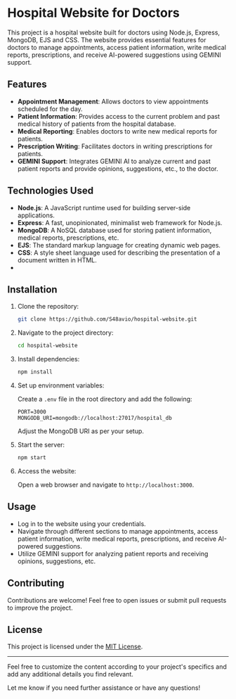 

# Hospital Website for Doctors

This project is a hospital website built for doctors using Node.js, Express, MongoDB, EJS and CSS. The website provides essential features for doctors to manage appointments, access patient information, write medical reports, prescriptions, and receive AI-powered suggestions using GEMINI support.

## Features

- **Appointment Management**: Allows doctors to view appointments scheduled for the day.
- **Patient Information**: Provides access to the current problem and past medical history of patients from the hospital database.
- **Medical Reporting**: Enables doctors to write new medical reports for patients.
- **Prescription Writing**: Facilitates doctors in writing prescriptions for patients.
- **GEMINI Support**: Integrates GEMINI AI to analyze current and past patient reports and provide opinions, suggestions, etc., to the doctor.

## Technologies Used

- **Node.js**: A JavaScript runtime used for building server-side applications.
- **Express**: A fast, unopinionated, minimalist web framework for Node.js.
- **MongoDB**: A NoSQL database used for storing patient information, medical reports, prescriptions, etc.
- **EJS**: The standard markup language for creating dynamic web pages.
- **CSS**: A style sheet language used for describing the presentation of a document written in HTML.
- 

## Installation

1. Clone the repository:

   ```bash
   git clone https://github.com/S48avio/hospital-website.git
   ```

2. Navigate to the project directory:

   ```bash
   cd hospital-website
   ```

3. Install dependencies:

   ```bash
   npm install
   ```

4. Set up environment variables:

   Create a `.env` file in the root directory and add the following:

   ```
   PORT=3000
   MONGODB_URI=mongodb://localhost:27017/hospital_db
   ```

   Adjust the MongoDB URI as per your setup.

5. Start the server:

   ```bash
   npm start
   ```

6. Access the website:

   Open a web browser and navigate to `http://localhost:3000`.

## Usage

- Log in to the website using your credentials.
- Navigate through different sections to manage appointments, access patient information, write medical reports, prescriptions, and receive AI-powered suggestions.
- Utilize GEMINI support for analyzing patient reports and receiving opinions, suggestions, etc.

## Contributing

Contributions are welcome! Feel free to open issues or submit pull requests to improve the project.

## License

This project is licensed under the [MIT License](LICENSE).

---

Feel free to customize the content according to your project's specifics and add any additional details you find relevant.

Let me know if you need further assistance or have any questions!
